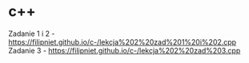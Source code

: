 # c++
Zadanie 1 i 2 - https://filipniet.github.io/c-/lekcja%202%20zad%201%20i%202.cpp <br>
Zadanie 3 - https://filipniet.github.io/c-/lekcja%202%20zad%203.cpp 

